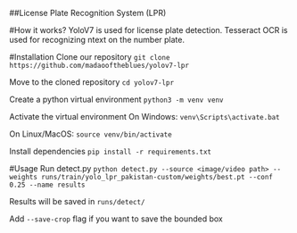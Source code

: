 ##License Plate Recognition System (LPR)

#How it works?
YoloV7 is used for license plate detection.
Tesseract OCR is used for recognizing ntext on the number plate.

#Installation
Clone our repository
`git clone https://github.com/madaooftheblues/yolov7-lpr`

Move to the cloned repository 
`cd yolov7-lpr`

Create a python virtual environment 
`python3 -m venv venv`

Activate the virtual environment
On Windows:
`venv\Scripts\activate.bat`

On Linux/MacOS:
`source venv/bin/activate`

Install dependencies
`pip install -r requirements.txt`

#Usage
Run detect.py
`python detect.py --source <image/video path> --weights runs/train/yolo_lpr_pakistan-custom/weights/best.pt --conf 0.25 --name results`

Results will be saved in `runs/detect/`

Add `--save-crop` flag if you want to save the bounded box
